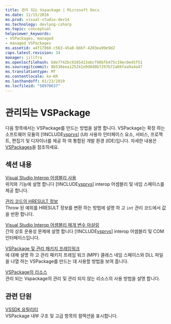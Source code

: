 ```yaml
---
title: 관리 되는 Vspackage | Microsoft Docs
ms.date: 11/15/2016
ms.prod: visual-studio-dev14
ms.technology: devlang-csharp
ms.topic: conceptual
helpviewer_keywords:
- VSPackages, managed
- managed VSPackages
ms.assetid: a4f17068-c563-45a8-bbbf-4203ea99e9d2
caps.latest.revision: 34
manager: jillfra
ms.openlocfilehash: bde7742bc9165413abcf98bfb475c19ec0e45f51
ms.sourcegitcommit: 8b538eea125241e9d6d8b7297b72a66faa9a4a47
ms.translationtype: MT
ms.contentlocale: ko-KR
ms.lasthandoff: 01/23/2019
ms.locfileid: "58970637"
---
```

# <a name="managed-vspackages"></a>관리되는 VSPackage
다음 항목에서는 VSPackage를 만드는 방법을 설명 합니다. VSPackage는 확장 하는 소프트웨어 모듈의 [!INCLUDE[vsprvs](../includes/vsprvs-md.md)] (UI) 사용자 인터페이스 요소, 서비스, 프로젝트, 편집기 및 디자이너를 제공 하 여 통합된 개발 환경 (IDE)입니다. 자세한 내용은 [VSPackages](../extensibility/internals/vspackages.md)을 참조하세요.  
  
## <a name="in-this-section"></a>섹션 내용  
 [Visual Studio Interop 어셈블리 사용](../extensibility/internals/using-visual-studio-interop-assemblies.md)  
 위치와 기능에 설명 합니다 [!INCLUDE[vsprvs](../includes/vsprvs-md.md)] interop 어셈블리 및 네임 스페이스를 제공 합니다.  
  
 [관리 코드의 HRESULT 정보](../misc/hresult-information-in-managed-code.md)  
 Throw 된 예외를 HRESULT 정보를 변환 하는 방법에 설명 하 고 `int` 관리 코드에서 값을 반환 합니다.  
  
 [Visual Studio Interop 어셈블리 매개 변수 마샬링](../misc/visual-studio-interop-assembly-parameter-marshaling.md)  
 간의 상호 운용성 문제에 설명 합니다 [!INCLUDE[vsprvs](../includes/vsprvs-md.md)] interop 어셈블리 및 COM 인터페이스입니다.  
  
 [VSPackage 및 관리 패키지 프레임워크](../misc/vspackages-and-the-managed-package-framework.md)  
 에 대해 설명 하 고 관리 패키지 프레임 워크 (MPF) 클래스 네임 스페이스와 DLL 파일을 나열 하는 VSPackage를 만드는 데 사용할 방법을 보여 줍니다.  
  
 [VSPackage의 리소스](../extensibility/internals/resources-in-vspackages.md)  
 관리 되는 Vspackage의 관리 및 관리 되지 않는 리소스의 사용 방법을 설명 합니다.  
  
## <a name="related-sections"></a>관련 단원  
 [VSSDK 유틸리티](../extensibility/internals/vssdk-utilities.md)  
 VSPackage 내부 구조 및 고급 항목의 컬렉션을 표시합니다.